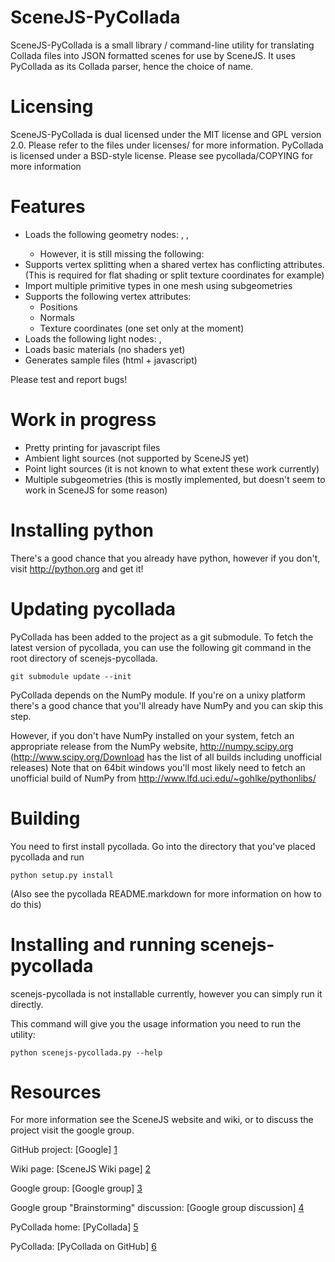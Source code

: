 SceneJS-PyCollada
=================

SceneJS-PyCollada is a small library / command-line utility for translating Collada files into
JSON formatted scenes for use by SceneJS. It uses PyCollada as its Collada
parser, hence the choice of name.

Licensing
=========

SceneJS-PyCollada is dual licensed under the MIT license and GPL version 2.0. Please refer to the files under licenses/ for more information.
PyCollada is licensed under a BSD-style license. Please see pycollada/COPYING for more information

Features
========

* Loads the following geometry nodes: <polylist>, <triangles>, <lines>
    * However, it is still missing the following: <polygons>
* Supports vertex splitting when a shared vertex has conflicting attributes. (This is required for flat shading or split texture coordinates for example)
* Import multiple primitive types in one mesh using subgeometries
* Supports the following vertex attributes: 
    * Positions
    * Normals
    * Texture coordinates (one set only at the moment)
* Loads the following light nodes: <point>, <directional>
* Loads basic materials (no shaders yet)
* Generates sample files (html + javascript)

Please test and report bugs!

Work in progress
================

* Pretty printing for javascript files
* Ambient light sources (not supported by SceneJS yet)
* Point light sources (it is not known to what extent these work currently)
* Multiple subgeometries (this is mostly implemented, but doesn't seem to work in SceneJS for some reason)

Installing python
=================

There's a good chance that you already have python, however if you don't, visit http://python.org and get it!

Updating pycollada
==================

PyCollada has been added to the project as a git submodule. To fetch the latest version of pycollada, you can use the following git command in the root directory of scenejs-pycollada.

    git submodule update --init

PyCollada depends on the NumPy module. If you're on a unixy platform there's a good chance that you'll already have NumPy and you can skip this step.

However, if you don't have NumPy installed on your system, fetch an appropriate release from the NumPy website, http://numpy.scipy.org (http://www.scipy.org/Download has the list of all builds including unofficial releases)
Note that on 64bit windows you'll most likely need to fetch an unofficial build of NumPy from http://www.lfd.uci.edu/~gohlke/pythonlibs/

Building
========

You need to first install pycollada. Go into the directory that you've placed pycollada and run 

    python setup.py install

(Also see the pycollada README.markdown for more information on how to do this)

Installing and running scenejs-pycollada
========================================

scenejs-pycollada is not installable currently, however you can simply run it directly.

This command will give you the usage information you need to run the utility:

    python scenejs-pycollada.py --help


Resources
=========

For more information see the SceneJS website and wiki, or to discuss the project visit the google group.

GitHub project: [Google] [1]

Wiki page: [SceneJS Wiki page] [2]

Google group: [Google group] [3]

Google group "Brainstorming" discussion: [Google group discussion] [4]

PyCollada home: [PyCollada] [5]

PyCollada: [PyCollada on GitHub] [6]

  [1]: https://github.com/xeolabs/scenejs-pycollada        "GitHub project"
  [2]: http://scenejs.wikispaces.com/scenejs-pycollada  "SceneJS Wiki page"
  [3]: http://groups.google.com/group/scenejs    "Google group"
  [4]: http://groups.google.com/forum/#!topic/scenejs/jdNGC6oOA10 "New Collada translator (brainstorming)"
  [5]: http://collada.in4lines.com/    "PyCollada"
  [6]: https://github.com/pycollada/pycollada    "PyCollada on GitHub"


